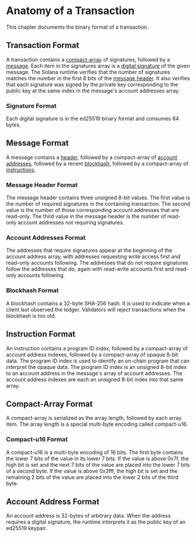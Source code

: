 # Anatomy of a Transaction

This chapter documents the binary format of a transaction.

## Transaction Format

A transaction contains a [compact-array](#Compact-Array-Format) of signatures,
followed by a [message](#Message-Format).  Each item in the signatures array is
a [digital signature](#Signature-Format) of the given message. The Solana
runtime verifies that the number of signatures matches the number in the first
8 bits of the [message header](#Message-Header-Format). It also verifies that
each signature was signed by the private key corresponding to the public key at
the same index in the message's account addresses array.

### Signature Format

Each digital signature is in the ed25519 binary format and consumes 64 bytes.


## Message Format

A message contains a [header](#Message-Header-Format), followed by a
compact-array of [account addresses](#Account-Address-Format), followed by a
recent [blockhash](#Blockhash-Format), followed by a compact-array of
[instructions](#Instruction-Format).

### Message Header Format

The message header contains three unsigned 8-bit values. The first value is the
number of required signatures in the containing transaction. The second value
is the number of those corresponding account addresses that are read-only.  The
third value in the message header is the number of read-only account addresses
not requiring signatures.

### Account Addresses Format

The addresses that require signatures appear at the beginning of the account
address array, with addresses requesting write access first and read-only
accounts following. The addresses that do not require signatures follow the
addresses that do, again with read-write accounts first and read-only accounts
following.


### Blockhash Format

A blockhash contains a 32-byte SHA-256 hash. It is used to indicate when a
client last observed the ledger. Validators will reject transactions when the
blockhash is too old.


## Instruction Format

An instruction contains a program ID index, followed by a compact-array of
account address indexes, followed by a compact-array of opaque 8-bit data. The
program ID index is used to identify an on-chain program that can interpret the
opaque data.  The program ID index is an unsigned 8-bit index to an account
address in the message's array of account addresses. The account address
indexes are each an unsigned 8-bit index into that same array.


## Compact-Array Format

A compact-array is serialized as the array length, followed by each array item.
The array length is a special multi-byte encoding called compact-u16.

### Compact-u16 Format

A compact-u16 is a multi-byte encoding of 16 bits. The first byte contains the
lower 7 bits of the value in its lower 7 bits.  If the value is above 0x7f, the
high bit is set and the next 7 bits of the value are placed into the lower 7
bits of a second byte. If the value is above 0x3fff, the high bit is set and
the remaining 2 bits of the value are placed into the lower 2 bits of the third
byte.

## Account Address Format

An account address is 32-bytes of arbitrary data. When the address requires a
digital signature, the runtime interprets it as the public key of an ed25519
keypair.
